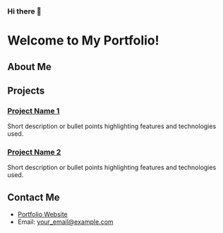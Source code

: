### Hi there 👋
# Welcome to My Portfolio!

## About Me


## Projects

### [Project Name 1](link_to_project1)
Short description or bullet points highlighting features and technologies used.

### [Project Name 2](link_to_project2)
Short description or bullet points highlighting features and technologies used.

## Contact Me

- [Portfolio Website](https://shahtaa.github.io)
- Email: your_email@example.com

<!--
**Shahtaa/shahtaa** is a ✨ _special_ ✨ repository because its `README.md` (this file) appears on your GitHub profile.

Here are some ideas to get you started:

- 🔭 I’m currently working on ...
- 🌱 I’m currently learning ...
- 👯 I’m looking to collaborate on ...
- 🤔 I’m looking for help with ...
- 💬 Ask me about ...
- 📫 How to reach me: ...
- 😄 Pronouns: ...
- ⚡ Fun fact: ...
-->
